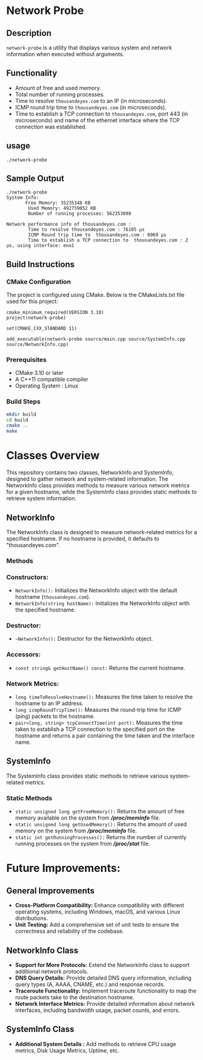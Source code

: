 # Network Probe

## Description
`network-probe` is a utility that displays various system and network information when executed without arguments.

## Functionality
- Amount of free and used memory.
- Total number of running processes.
- Time to resolve `thousandeyes.com` to an IP (in microseconds).
- ICMP round trip time to `thousandeyes.com` (in microseconds).
- Time to establish a TCP connection to `thousandeyes.com`, port 443 (in microseconds) and name of the ethernet interface where the TCP connection was established.

## usage
```
./network-probe
```
## Sample Output
```
./network-probe
System Info:
       Free Memory: 35235348 KB
        Used Memory: 492759052 KB
        Number of running processes: 562353898

Network performance info of thousandeyes.com :
        Time to resolve thousandeyes.com : 76105 µs
        ICMP Round trip time to  thousandeyes.com : 8969 µs
        Time to establish a TCP connection to  thousandeyes.com : 2 µs, using interface: eno1
```     

## Build Instructions
### CMake Configuration
The project is configured using CMake. Below is the CMakeLists.txt file used for this project:
```
cmake_minimum_required(VERSION 3.10)
project(network-probe)

set(CMAKE_CXX_STANDARD 11)

add_executable(network-probe source/main.cpp source/SystemInfo.cpp source/NetworkInfo.cpp)

```
### Prerequisites
- CMake 3.10 or later
- A C++11 compatible compiler
- Operating System  : Linux

### Build Steps
```sh
mkdir build
cd build
cmake ..
make
```

# Classes Overview
This repository contains two classes, NetworkInfo and SystemInfo, designed to gather network and system-related information. The NetworkInfo class provides methods to measure various network metrics for a given hostname, while the SystemInfo class provides static methods to retrieve system information.

## NetworkInfo
The NetworkInfo class is designed to measure network-related metrics for a specified hostname. If no hostname is provided, it defaults to "thousandeyes.com".

### Methods
### Constructors:
- `NetworkInfo():` Initializes the NetworkInfo object with the default hostname (`thousandeyes.com`).
- `NetworkInfo(string hostName):` Initializes the NetworkInfo object with the specified hostname.
### Destructor:
- `~NetworkInfo():` Destructor for the NetworkInfo object.
### Accessors:
- `const string& getHostName() const:` Returns the current hostname.
### Network Metrics:
+ `long timeToResolveHostname():` Measures the time taken to resolve the hostname to an IP address.
+ `long icmpRoundTripTime():` Measures the round-trip time for ICMP (ping) packets to the hostname.
+ `pair<long, string> tcpConnectTime(int port):` Measures the time taken to establish a TCP connection to the specified port on the hostname and returns a pair containing the time taken and the interface name.
## SystemInfo
The SystemInfo class provides static methods to retrieve various system-related metrics.

### Static Methods
- `static unsigned long getFreeMemory():` Returns the amount of free memory available on the system from ***/proc/meminfo*** file.
- `static unsigned long getUsedMemory():` Returns the amount of used memory on the system from ***/proc/meminfo*** file.
- `static int getRunningProcesses():` Returns the number of currently running processes on the system from ***/proc/stat*** file.



# Future Improvements:
## General Improvements
- **Cross-Platform Compatibility:** Enhance compatibility with different operating systems, including Windows, macOS, and various Linux distributions.
- **Unit Testing:** Add a comprehensive set of unit tests to ensure the correctness and reliability of the codebase.

## NetworkInfo Class
- **Support for More Protocols:** Extend the NetworkInfo class to support additional network protocols.
- **DNS Query Details:** Provide detailed DNS query information, including query types (A, AAAA, CNAME, etc.) and response records.
- **Traceroute Functionality:** Implement traceroute functionality to map the route packets take to the destination hostname.
- **Network Interface Metrics:** Provide detailed information about network interfaces, including bandwidth usage, packet counts, and errors.

## SystemInfo Class
- **Additional System Details :**  Add methods to retrieve CPU usage metrics, Disk Usage Metrics, Uptime, etc.
